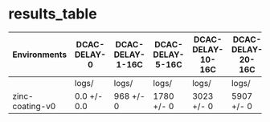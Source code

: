 # results_table
| Environments  |DCAC-DELAY-0|DCAC-DELAY-1-16C|DCAC-DELAY-5-16C|DCAC-DELAY-10-16C|DCAC-DELAY-20-16C|
|---------------|------------|----------------|----------------|-----------------|-----------------|
|               |logs/       |logs/           |logs/           |logs/            |logs/            |
|zinc-coating-v0|0.0 +/- 0.0 |968 +/- 0       |1780 +/- 0      |3023 +/- 0       |5907 +/- 0       |
